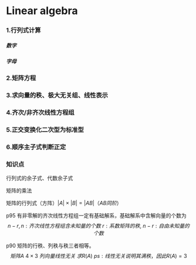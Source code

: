 # Linear algebra

### 1.行列式计算

##### 数字

##### 字母



### 2.矩阵方程



### 3.求向量的秩、极大无关组、线性表示



### 4.齐次/非齐次线性方程组



### 5.正交变换化二次型为标准型



### 6.顺序主子式判断正定



### 知识点

行列式的余子式、代数余子式

矩阵的乘法

矩阵的行列式（方阵）$|A|\times|B|=|AB|（AB同阶）$

p95 有非零解的齐次线性方程组一定有基础解系，基础解系中含解向量的个数为$$n-r, n: 齐次线性方程组含未知量的个数\  r: 系数矩阵的秩, \ n-r: 自由未知量的个数​$$

p90 矩阵的行秩、列秩与秩三者相等。$$矩阵A \ 4 \times 3 \ 列向量线性无关 \ 求R(A) \  ps: 线性无关说明其满秩，因此R(A)=3​$$

